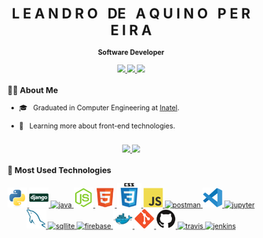 <div align="center">
  <h1 align="center">L E A N D R O &nbsp; DE &nbsp; A Q U I N O &nbsp; P E R E I R A</h1>
  <b>Software Developer</b>
</div>

<div align="center">
  <br>
    <a href="mailto:leandroaquinopereira@outlook.com" alt="outlook">
        <img src="https://img.shields.io/badge/Outlook-0078D4?style=for-the-badge&logo=microsoft-outlook&logoColor=white&link=leandroaquinopereira@outlook.com"/>
    </a>
    <a href="https://www.linkedin.com/in/leandroaquinopereira/" alt="linkedin">
        <img src="https://img.shields.io/badge/LinkedIn-0077B5?style=for-the-badge&logo=linkedin&logoColor=white&link=https://www.linkedin.com/in/leandroaquinopereira/"/>
    </a>
    <a href="https://www.instagram.com/pa_leandroap/" alt="instagram">  
        <img src="https://img.shields.io/badge/Instagram-E4405F?style=for-the-badge&logo=instagram&logoColor=white&link=pa_leandroap"/>
    </a>
</div>

### 👨‍💻 About Me
* 🎓 &nbsp; Graduated in Computer Engineering at <a href="https://inatel.br/home/">Inatel</a>.
<!-- * 💼 &nbsp; Working as a Software Developer. -->
* 🌱 &nbsp; Learning more about front-end technologies.

##

<div align="center">
    <a href="https://github.com/leandroaquinopereira">
        <img height="170em" src="https://github-readme-stats.vercel.app/api?username=leandroaquinopereira&show_icons=true&theme=dark&include_all_commits=true&count_private=true"/>
    </a>
    <a href="https://github.com/leandroaquinopereira">
        <img height="170em" src="https://github-readme-stats.vercel.app/api/top-langs/?username=leandroaquinopereira&layout=compact&langs_count=7&theme=dark"/>
    </a>
</div>

### 🤖 Most Used Technologies

<div align="center">
    <a href="https://www.python.org/" target="_blank"> 
        <img src="https://raw.githubusercontent.com/devicons/devicon/master/icons/python/python-original.svg" alt="python" width="40" height="40"/> 
    </a>
    <a href="https://www.djangoproject.com" target="_blank"> 
        <img src="https://raw.githubusercontent.com/devicons/devicon/master/icons/django/django-original.svg" alt="django" width="40" height="40"/> 
    </a>
    <a href="https://www.java.com" target="_blank"> 
        <img src="https://www.vectorlogo.zone/logos/java/java-icon.svg" alt="java" width="50" height="50"/>
    </a>
    <a href="https://nodejs.org" target="_blank"> 
        <img src="https://raw.githubusercontent.com/devicons/devicon/master/icons/nodejs/nodejs-original.svg" alt="nodejs" width="40" height="40"/> 
    </a> 
    <a href="https://www.w3schools.com/html/" target="_blank"> 
        <img src="https://raw.githubusercontent.com/devicons/devicon/master/icons/html5/html5-original.svg" alt="html5" width="40" height="40"/> 
    </a> 
    <a href="https://www.w3schools.com/css/" target="_blank"> 
        <img src="https://raw.githubusercontent.com/devicons/devicon/master/icons/css3/css3-original-wordmark.svg" alt="css3" width="50" height="50"/> 
    </a>
    <a href="https://www.javascript.com" target="_blank"> 
        <img src="https://raw.githubusercontent.com/devicons/devicon/master/icons/javascript/javascript-original.svg" alt="js" width="40" height="40"/> 
    </a> 
    <a href="https://postman.com" target="_blank">
        <img src="https://www.vectorlogo.zone/logos/getpostman/getpostman-icon.svg" alt="postman" width="40" height="40"/> 
    </a>
    <a href="https://code.visualstudio.com" target="_blank"> 
        <img src="https://raw.githubusercontent.com/devicons/devicon/master/icons/vscode/vscode-original.svg" alt="vscode" width="40" height="40"/> 
    </a>
    <a href="https://jupyter.org" target="_blank"> 
        <img src="https://www.vectorlogo.zone/logos/jupyter/jupyter-icon.svg" alt="jupyter" width="40" height="40"/> 
    </a>
    <a href="https://www.mysql.com" target="_blank"> 
        <img src="https://raw.githubusercontent.com/devicons/devicon/master/icons/mysql/mysql-original.svg" alt="mysql" width="40" height="40"/>
    </a>
    <a href="https://www.sqlite.org/index.html" target="_blank"> 
        <img src="https://www.vectorlogo.zone/logos/sqlite/sqlite-icon.svg" alt="sqllite" width="40" height="40"/>
    </a>
    <a href="https://firebase.google.com" target="_blank"> 
        <img src="https://www.vectorlogo.zone/logos/firebase/firebase-icon.svg" alt="firebase" width="40" height="40"/>
    </a> 
    <a href="https://www.docker.com" target="_blank"> 
        <img src="https://raw.githubusercontent.com/devicons/devicon/master/icons/docker/docker-original.svg" alt="docker" width="40" height="40"/> 
    </a>
    <a href="https://git-scm.com" target="_blank"> 
        <img src="https://raw.githubusercontent.com/devicons/devicon/master/icons/git/git-original.svg" alt="git" width="40" height="40"/> 
    </a>
    <a href="https://github.com" target="_blank"> 
        <img src="https://raw.githubusercontent.com/devicons/devicon/master/icons/github/github-original.svg" alt="github" width="40" height="40"/> 
    </a>
    <a href="https://www.travis-ci.com" target="_blank"> 
        <img src="https://www.vectorlogo.zone/logos/travis-ci/travis-ci-icon.svg" alt="travis" width="40" height="40"/> 
    </a>  
    <a href="https://www.jenkins.io" target="_blank"> 
        <img src="https://www.vectorlogo.zone/logos/jenkins/jenkins-icon.svg" alt="jenkins" width="40" height="40"/> 
    </a>   
</div>
